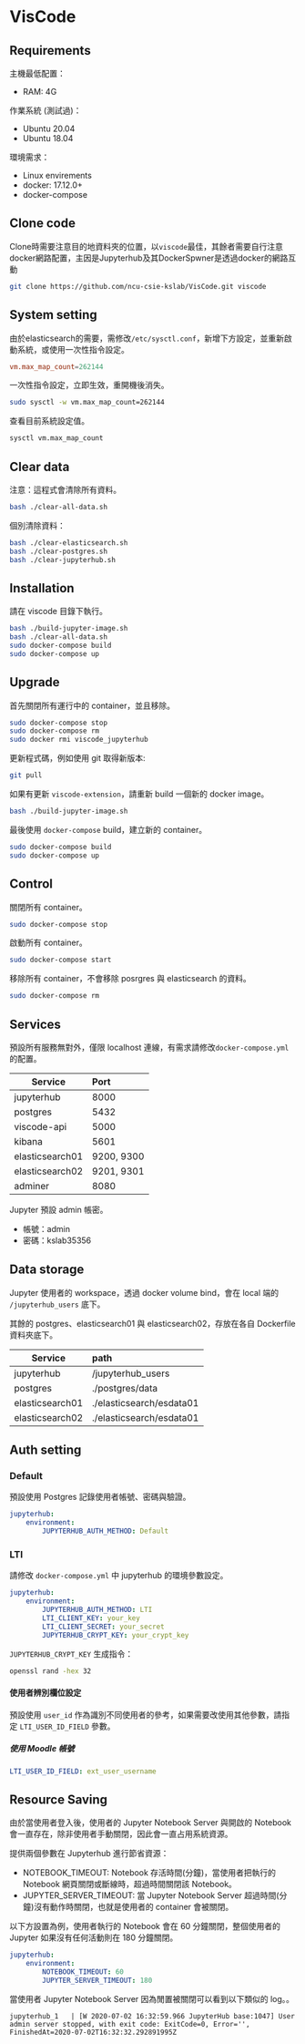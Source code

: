 VisCode
=======

## Requirements
主機最低配置：
- RAM: 4G

作業系統 (測試過)：
- Ubuntu 20.04
- Ubuntu 18.04

環境需求：
- Linux envirements
- docker: 17.12.0+
- docker-compose

## Clone code
Clone時需要注意目的地資料夾的位置，以`viscode`最佳，其餘者需要自行注意docker網路配置，主因是Jupyterhub及其DockerSpwner是透過docker的網路互動
```bash
git clone https://github.com/ncu-csie-kslab/VisCode.git viscode

```

## System setting
由於elasticsearch的需要，需修改`/etc/sysctl.conf`，新增下方設定，並重新啟動系統，或使用一次性指令設定。
```conf
vm.max_map_count=262144
```

一次性指令設定，立即生效，重開機後消失。
```bash
sudo sysctl -w vm.max_map_count=262144
```

查看目前系統設定值。
```bash
sysctl vm.max_map_count
```

## Clear data
注意：這程式會清除所有資料。
```sh
bash ./clear-all-data.sh
```

個別清除資料：
```sh
bash ./clear-elasticsearch.sh
bash ./clear-postgres.sh
bash ./clear-jupyterhub.sh
```

## Installation
請在 viscode 目錄下執行。
```sh
bash ./build-jupyter-image.sh
bash ./clear-all-data.sh
sudo docker-compose build
sudo docker-compose up
```

## Upgrade
首先關閉所有運行中的 container，並且移除。
```sh
sudo docker-compose stop
sudo docker-compose rm
sudo docker rmi viscode_jupyterhub
```

更新程式碼，例如使用 git 取得新版本:
```sh
git pull
```

如果有更新 `viscode-extension`，請重新 build 一個新的 docker image。
```sh
bash ./build-jupyter-image.sh
```

最後使用 `docker-compose` build，建立新的 container。
```sh
sudo docker-compose build
sudo docker-compose up
```

## Control
關閉所有 container。
```sh
sudo docker-compose stop
```

啟動所有 container。
```sh
sudo docker-compose start
```

移除所有 container，不會移除 posrgres 與 elasticsearch 的資料。
```sh
sudo docker-compose rm
```

## Services
預設所有服務無對外，僅限 localhost 連線，有需求請修改`docker-compose.yml`的配置。

Service         | Port       
----------------|:-----------
jupyterhub      | 8000       
postgres        | 5432
viscode-api     | 5000       
kibana          | 5601
elasticsearch01 | 9200, 9300 
elasticsearch02 | 9201, 9301
adminer         | 8080

Jupyter 預設 admin 帳密。
- 帳號：admin
- 密碼：kslab35356

## Data storage
Jupyter 使用者的 workspace，透過 docker volume bind，會在 local 端的 `/jupyterhub_users` 底下。

其餘的 postgres、elasticsearch01 與 elasticsearch02，存放在各自 Dockerfile 資料夾底下。

Service         | path       
----------------|:-----------
jupyterhub      | /jupyterhub_users      
postgres        | ./postgres/data
elasticsearch01 | ./elasticsearch/esdata01
elasticsearch02 | ./elasticsearch/esdata01

## Auth setting

### Default
預設使用 Postgres 記錄使用者帳號、密碼與驗證。

```yml
jupyterhub:
    environment:
        JUPYTERHUB_AUTH_METHOD: Default
```

### LTI
請修改 `docker-compose.yml` 中 jupyterhub 的環境參數設定。

```yml
jupyterhub:
    environment:
        JUPYTERHUB_AUTH_METHOD: LTI
        LTI_CLIENT_KEY: your_key
        LTI_CLIENT_SECRET: your_secret
        JUPYTERHUB_CRYPT_KEY: your_crypt_key
```

`JUPYTERHUB_CRYPT_KEY` 生成指令：
```bash
openssl rand -hex 32
```

#### 使用者辨別欄位設定
預設使用 `user_id` 作為識別不同使用者的參考，如果需要改使用其他參數，請指定 `LTI_USER_ID_FIELD` 參數。

##### 使用 Moodle 帳號
```yml
LTI_USER_ID_FIELD: ext_user_username
```

## Resource Saving
由於當使用者登入後，使用者的 Jupyter Notebook Server 與開啟的 Notebook 會一直存在，除非使用者手動關閉，因此會一直占用系統資源。

提供兩個參數在 Jupyterhub 進行節省資源：
- NOTEBOOK_TIMEOUT: Notebook 存活時間(分鐘)，當使用者把執行的 Notebook 網頁關閉或斷線時，超過時間關閉該 Notebook。
- JUPYTER_SERVER_TIMEOUT: 當 Jupyter Notebook Server 超過時間(分鐘)沒有動作時關閉，也就是使用者的 container 會被關閉。

以下方設置為例，使用者執行的 Notebook 會在 60 分鐘關閉，整個使用者的 Jupyter 如果沒有任何活動則在 180 分鐘關閉。
```yml
jupyterhub:
    environment:
        NOTEBOOK_TIMEOUT: 60
        JUPYTER_SERVER_TIMEOUT: 180
```

當使用者 Jupyter Notebook Server 因為閒置被關閉可以看到以下類似的 log。。
```log
jupyterhub_1   | [W 2020-07-02 16:32:59.966 JupyterHub base:1047] User admin server stopped, with exit code: ExitCode=0, Error='', FinishedAt=2020-07-02T16:32:32.292891995Z
```